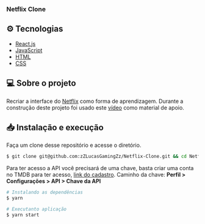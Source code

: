 ### Netflix Clone

## :gear: Tecnologias

-  [React.js](https://pt-br.reactjs.org/)
-  [JavaScript](https://developer.mozilla.org/pt-BR/docs/Web/JavaScript)
-  [HTML](https://developer.mozilla.org/pt-BR/docs/Web/HTML)
-  [CSS](https://developer.mozilla.org/pt-BR/docs/Web/CSS)

## 💻 Sobre o projeto

Recriar a interface do [Netflix](https://www.netflix.com/) como forma de aprendizagem. Durante a construção deste projeto foi usado este [vídeo](https://www.youtube.com/watch?v=tBweoUiMsDg&ab_channel=BoniekyLacerda) como material de apoio.

## 📥 Instalação e execução

Faça um clone desse repositório e acesse o diretório.

```bash
$ git clone git@github.com:zZLucasGamingZz/Netflix-Clone.git && cd Netflix-Clone
```

Para ter acesso a API você precisará de uma chave, basta criar uma conta no TMDB para ter acesso, [link do cadastro](https://www.themoviedb.org/signup). Caminho da chave: **Perfil > Configurações > API > Chave da API**

```bash
# Instalando as dependências
$ yarn

# Executanto aplicação
$ yarn start
```
